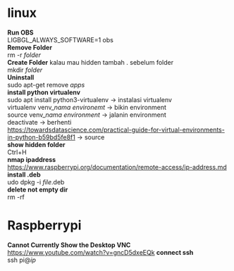 # linux

**Run OBS** <br>
LIGBGL_ALWAYS_SOFTWARE=1 obs <br>
**Remove Folder** <br>
rm -r *folder* <br>
**Create Folder** kalau mau hidden tambah . sebelum folder <br>
mkdir *folder* <br>
**Uninstall**<br>
sudo apt-get remove *apps*<br>
**install python virtualenv**<br>
sudo apt install python3-virtualenv -> instalasi virtualenv<br>
virtualenv venv_*nama environemt* -> bikin environment<br>
source venv_*nama environment* -> jalanin environment<br>
deactivate -> berhenti<br>
https://towardsdatascience.com/practical-guide-for-virtual-environments-in-python-b59bd5fe8f1 -> source <br>
**show hidden folder**<br>
Ctrl+H<br>
**nmap ipaddress**<br>
https://www.raspberrypi.org/documentation/remote-access/ip-address.md<br>
**install .deb**<br>
udo dpkg -i *file*.deb<br>
**delete not empty dir**<br>
rm -rf <br>

# Raspberrypi

**Cannot Currently Show the Desktop VNC**<br>
https://www.youtube.com/watch?v=gncD5dxeEQk
**connect ssh**<br>
ssh pi@*ip*<br>
 
 
